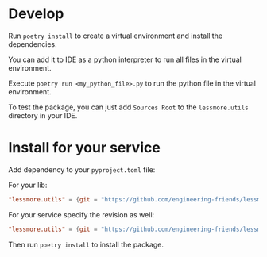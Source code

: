
# Develop

Run `poetry install` to create a virtual environment and install the dependencies.

You can add it to IDE as a python interpreter to run all files in the virtual environment.

Execute `poetry run <my_python_file>.py` to run the python file in the virtual environment.

To test the package, you can just add `Sources Root` to the `lessmore.utils` directory in your IDE.

# Install for your service

Add dependency to your `pyproject.toml` file: 

For your lib:
```toml
"lessmore.utils" = {git = "https://github.com/engineering-friends/lessmore.git", subdirectory = "source/python/libs/lessmore.utils"}
```

For your service specify the revision as well:
```toml
"lessmore.utils" = {git = "https://github.com/engineering-friends/lessmore.git", rev = "<commit_hash_you_want_to_install>", subdirectory = "source/python/libs/lessmore.utils"}
```

Then run `poetry install` to install the package.
